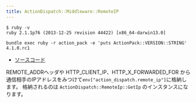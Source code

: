 ```yaml
---
title: ActionDispatch::Middleware::RemoteIP
---
```


```
$ ruby -v
ruby 2.1.1p76 (2013-12-25 revision 44422) [x86_64-darwin13.0]
```

```
bundle exec ruby -r action_pack -e 'puts ActionPack::VERSION::STRING'
4.1.0.rc1
```

* [ソースコード](https://github.com/rails/rails/blob/v4.1.0.rc1/actionpack/lib/action_dispatch/middleware/remote_ip.rb)

REMOTE_ADDRヘッダや HTTP_CLIENT_IP、HTTP_X_FORWARDED_FOR から通信相手のIPアドレスをみつけて`env["action_dispatch.remote_ip"]`に格納します。
格納されるのは `ActionDispatch::RemoteIp::GetIp` のインスタンスになります。
